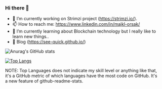 ### Hi there 👋

- 🔭 I’m currently working on Strimzi project (https://strimzi.io/).
- 📫 How to reach me: https://www.linkedin.com/in/majkl-orsak/
- 🌱 I’m currently learning about Blockchain technology but I really like to learn new things..
- 📖 Blog (https://see-quick.github.io/)

![Anurag's GitHub stats](https://github-readme-stats.vercel.app/api?username=see-quick&show_icons=true&count_private=true&theme=tokyonight)

[![Top Langs](https://github-readme-stats.vercel.app/api/top-langs/?username=see-quick&theme=tokyonight&layout=compact&langs_count=10)](https://github.com/anuraghazra/github-readme-stats)

NOTE: Top Languages does not indicate my skill level or anything like that, it's a GitHub metric of which languages have the most code on GitHub. It's a new feature of github-readme-stats.

<!--
**see-quick/see-quick** is a ✨ _special_ ✨ repository because its `README.md` (this file) appears on your GitHub profile.

Here are some ideas to get you started:


- 🌱 I’m currently learning ...
- 👯 I’m looking to collaborate on ...
- 🤔 I’m looking for help with ...
- 💬 Ask me about ...
- 📫 How to reach me: ...
- 😄 Pronouns: ...
- ⚡ Fun fact: ...
-->
